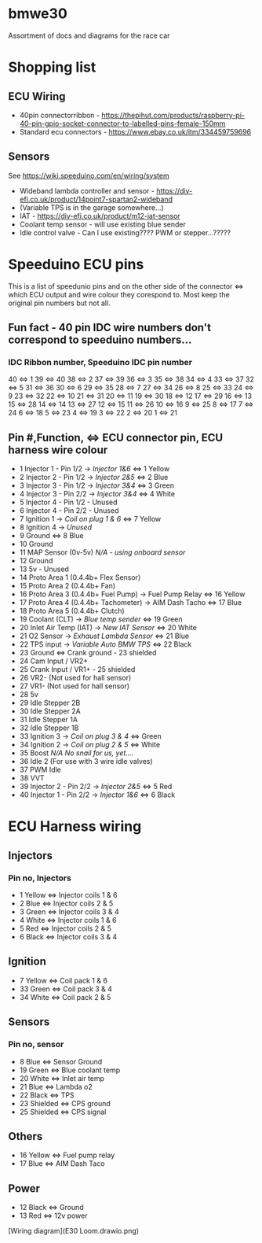 # bmwe30
Assortment of docs and diagrams for the race car

# Shopping list
## ECU Wiring
* 40pin connectorribbon - https://thepihut.com/products/raspberry-pi-40-pin-gpio-socket-connector-to-labelled-pins-female-150mm
* Standard ecu connectors - https://www.ebay.co.uk/itm/334459759696

## Sensors
See https://wiki.speeduino.com/en/wiring/system
* Wideband lambda controller and sensor - https://diy-efi.co.uk/product/14point7-spartan2-wideband
* (Variable TPS is in the garage somewhere...)
* IAT - https://diy-efi.co.uk/product/m12-iat-sensor
* Coolant temp sensor - will use existing blue sender
* Idle control valve - Can I use existing???? PWM or stepper...?????


# Speeduino ECU pins
This is a list of speedunio pins and on the other side of the connector <=> which ECU output and wire colour they corespond to. Most keep the original pin numbers but not all.

## Fun fact - 40 pin IDC wire numbers don't correspond to speeduino numbers...

### IDC Ribbon number, Speeduino IDC pin number
40 <=> 1
39 <=> 40
38 <=> 2
37 <=> 39
36 <=> 3
35 <=> 38
34 <=> 4
33 <=> 37
32 <=> 5
31 <=> 36
30 <=> 6
29 <=> 35
28 <=> 7
27 <=> 34
26 <=> 8
25 <=> 33
24 <=> 9
23 <=> 32
22 <=> 10
21 <=> 31
20 <=> 11
19 <=> 30
18 <=> 12
17 <=> 29
16 <=> 13
15 <=> 28
14 <=> 14
13 <=> 27
12 <=> 15
11 <=> 26
10 <=> 16
9 <=> 25
8 <=> 17
7 <=> 24
6 <=> 18
5 <=> 23
4 <=> 19
3 <=> 22
2 <=> 20
1 <=> 21



## Pin #,Function, <=> ECU connector pin, ECU harness wire colour
* 1	Injector 1 - Pin 1/2 -> *Injector 1&6* <=> 1 Yellow
* 2	Injector 2 - Pin 1/2 -> *Injector 2&5* <=> 2 Blue
* 3	Injector 3 - Pin 1/2 -> *Injector 3&4* <=> 3 Green
* 4	Injector 3 - Pin 2/2 -> *Injector 3&4* <=> 4 White
* 5	Injector 4 - Pin 1/2 - Unused
* 6	Injector 4 - Pin 2/2 - Unused
* 7	Ignition 1 -> *Coil on plug 1 & 6* <=> 7 Yellow
* 8	Ignition 4 -> *Unused*
* 9	Ground <=> 8 Blue
* 10	Ground
* 11	MAP Sensor (0v-5v) *N/A - using onboard sensor*
* 12	Ground 
* 13	5v - Unused
* 14	Proto Area 1 (0.4.4b+ Flex Sensor)
* 15	Proto Area 2 (0.4.4b+ Fan)
* 16	Proto Area 3 (0.4.4b+ Fuel Pump) -> Fuel Pump Relay <=> 16 Yellow
* 17	Proto Area 4 (0.4.4b+ Tachometer) -> AIM Dash Tacho <=> 17 Blue
* 18	Proto Area 5 (0.4.4b+ Clutch)
* 19	Coolant (CLT) -> *Blue temp sender* <=> 19 Green
* 20	Inlet Air Temp (IAT) -> *New IAT Sensor* <=> 20 White
* 21	O2 Sensor -> *Exhaust Lambda Sensor* <=> 21 Blue
* 22	TPS input -> *Variable Auto BMW TPS* <=> 22 Black
* 23	Ground <=> Crank ground - 23 shielded
* 24	Cam Input / VR2+
* 25	Crank Input / VR1+ - 25 shielded
* 26	VR2- (Not used for hall sensor)
* 27	VR1- (Not used for hall sensor)
* 28	5v
* 29	Idle Stepper 2B
* 30	Idle Stepper 2A
* 31	Idle Stepper 1A
* 32	Idle Stepper 1B
* 33	Ignition 3 -> *Coil on plug 3 & 4* <=> Green
* 34	Ignition 2 -> *Coil on plug 2 & 5* <=> White
* 35	Boost *N/A No snail for us, yet....*
* 36	Idle 2 (For use with 3 wire idle valves)
* 37	PWM Idle
* 38	VVT
* 39	Injector 2 - Pin 2/2 -> *Injector 2&5* <=> 5 Red
* 40	Injector 1 - Pin 2/2 -> *Injector 1&6* <=> 6 Black


# ECU Harness wiring
## Injectors
### Pin no, Injectors

* 1 Yellow <=> Injector coils 1 & 6
* 2 Blue <=> Injector coils 2 & 5
* 3 Green <=> Injector coils 3 & 4
* 4 White <=> Injector coils 1 & 6
* 5 Red <=> Injector coils 2 & 5
* 6 Black <=> Injector coils 3 & 4

## Ignition
* 7 Yellow <=> Coil pack 1 & 6
* 33 Green <=> Coil pack 3 & 4
* 34 White <=> Coil pack 2 & 5

## Sensors
### Pin no, sensor
* 8 Blue <=> Sensor Ground
* 19 Green <=> Blue coolant temp
* 20 White <=> Inlet air temp
* 21 Blue <=> Lambda o2
* 22 Black <=> TPS
* 23 Shielded <=> CPS ground
* 25 Shielded <=> CPS signal

## Others
* 16 Yellow <=> Fuel pump relay
* 17 Blue <=> AIM Dash Taco

## Power
* 12 Black <=> Ground
* 13 Red <=> 12v power

[Wiring diagram](E30 Loom.drawio.png)

